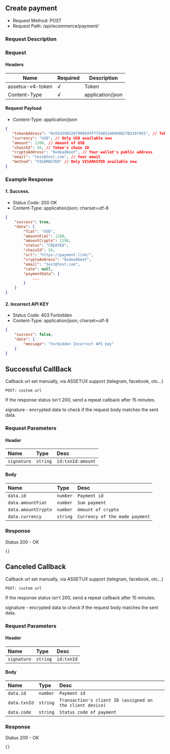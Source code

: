 ## Create payment
 - Request Method: POST
 - Request Path: /api/ecommerce/payment/

### Request Description

### Request

#### Headers

| Name            | Required | Description
|-----------------|----------|-----------------
| assetux-v4-token | √        | Token
| Content-Type    | √        | application/json


#### Request Payload

 - Content-Type: application/json


```json
{
   "tokenAddress": "0x55d398326f99059fF775485246999027B3197955", // Token's address in blockchain
   "currency": "USD", // Only USD available now
   "amount": 1200, // Amount of USD
   "chainId": 56, // Token's chain ID
   "cryptoAddress": "0xdeadbeef", // Your wallet's public address
   "email": "test@test.com", // Your email
   "method": "VISAMASTER" // Only VISAMASTER available now
}
```

### Example Response

#### 1. Success.

 - Status Code: 200 OK
 - Content-Type: application/json; charset=utf-8


```json
{
    "success": true,
    "data": {
        "fiat": "USD",
        "amountFiat": 1200,
        "amountCrypto": 1190,
        "status": "CREATED",
        "chainId": 56,
        "url": "https://payment.link/",
        "cryptoAddress": "0xdeadbeef",
        "email": "test@test.com",
        "rate": null,
        "paymentData": {
            ...
        }
    }
}
```

#### 2. Incorrect API KEY

 - Status Code: 403 Forbidden
 - Content-Type: application/json; charset=utf-8

```json
{
    "success": false,
    "data": {
        "message": "Forbidden Incorrect API key"
    }
}
```

## Successful CallBack
Callback url set manually, via ASSETUX support (telegram, facebook, otc...)

```
POST: custom url
```
If the response status isn't 200, send a repeat callback after 15 minutes.

signature - encrypted data to check if the request body matches the sent data.

### Request Parameters
#### Header
| Name | Type | Desc |
| :------ | :------ | :------ |
| `signature` | `string` | `id:txnId:amount`
#### Body
| Name | Type | Desc |
| :------ | :------ | :------ |
| `data.id` | `number` | `Payment id`
| `data.amountFiat` | `number` | `Sum payment`
| `data.amountCrypto` | `number` | `Amount of crypto`
| `data.currency` | `string` | `Currency of the made payment`

### Response
Status 200 - OK
```
{}
```

## Canceled Callback
Callback url set manually, via ASSETUX support (telegram, facebook, otc...)

```
POST: custom url
```
If the response status isn't 200, send a repeat callback after 15 minutes.

signature - encrypted data to check if the request body matches the sent data.

### Request Parameters
#### Header
| Name | Type | Desc |
| :------ | :------ | :------ |
| `signature` | `string` | `id:txnId`
#### Body
| Name | Type | Desc |
| :------ | :------ | :------ |
| `data.id` | `number` | `Payment id`
| `data.txnId` | `string` | `Transaction's client ID (assigned on the client device)`
| `data.code` | `string` | `Status code of payment`

### Response
Status 200 - OK
```
{}
```

